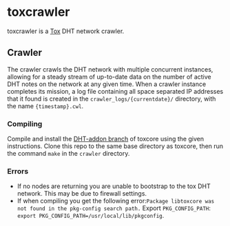 # toxcrawler
toxcrawler is a [Tox](https://tox.chat) DHT network crawler.

## Crawler
The crawler crawls the DHT network with multiple concurrent instances, allowing for a steady stream of up-to-date data on the number of active DHT notes on the network at any given time. When a crawler instance completes its mission, a log file containing all space separated IP addresses that it found is created in the `crawler_logs/{currentdate}/` directory, with the name `{timestamp}.cwl`.

### Compiling
Compile and install the [DHT-addon branch](https://github.com/JFreegman/toxcore/tree/DHT-addon) of toxcore using the given instructions.
Clone this repo to the same base directory as toxcore, then run the command `make` in the `crawler` directory.

### Errors
- If no nodes are returning you are unable to bootstrap to the tox DHT network.  This may be due to firewall settings.
- If when compiling you get the following error:`Package libtoxcore was not found in the pkg-config search path.` Export `PKG_CONFIG_PATH`: `export PKG_CONFIG_PATH=/usr/local/lib/pkgconfig`.

